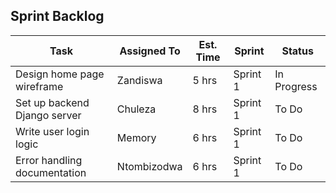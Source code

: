 ## Sprint Backlog

| Task | Assigned To | Est. Time | Sprint | Status |
|-------------------------------|-------------|-----------|--------|------------|
| Design home page wireframe | Zandiswa | 5 hrs | Sprint 1 | In Progress |
| Set up backend Django server | Chuleza | 8 hrs | Sprint 1 | To Do |
| Write user login logic | Memory| 6 hrs | Sprint 1 | To Do |
| Error handling documentation| Ntombizodwa| 6 hrs | Sprint 1 | To Do |
